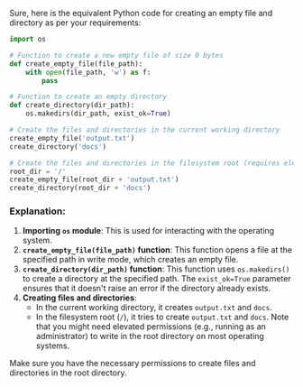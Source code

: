 Sure, here is the equivalent Python code for creating an empty file and directory as per your requirements:

```python
import os

# Function to create a new empty file of size 0 bytes
def create_empty_file(file_path):
    with open(file_path, 'w') as f:
        pass

# Function to create an empty directory
def create_directory(dir_path):
    os.makedirs(dir_path, exist_ok=True)

# Create the files and directories in the current working directory
create_empty_file('output.txt')
create_directory('docs')

# Create the files and directories in the filesystem root (requires elevated permissions)
root_dir = '/'
create_empty_file(root_dir + 'output.txt')
create_directory(root_dir + 'docs')
```

### Explanation:
1. **Importing `os` module**: This is used for interacting with the operating system.
2. **`create_empty_file(file_path)` function**: This function opens a file at the specified path in write mode, which creates an empty file.
3. **`create_directory(dir_path)` function**: This function uses `os.makedirs()` to create a directory at the specified path. The `exist_ok=True` parameter ensures that it doesn't raise an error if the directory already exists.
4. **Creating files and directories**:
   - In the current working directory, it creates `output.txt` and `docs`.
   - In the filesystem root (`/`), it tries to create `output.txt` and `docs`. Note that you might need elevated permissions (e.g., running as an administrator) to write in the root directory on most operating systems.

Make sure you have the necessary permissions to create files and directories in the root directory.

